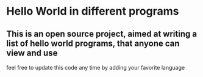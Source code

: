 # Hello World in different programs

## This is an open source project, aimed at writing a list of hello world programs, that anyone can view and use
feel free to update this code any time by adding your favorite language
